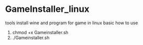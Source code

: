 # GameInstaller_linux
tools install wine and program for game in linux basic
how to use

1.   chmod +x Gameinstaller.sh
2.   ./Gameinstaller.sh
